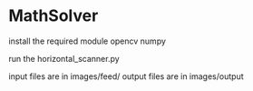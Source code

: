 # MathSolver
install the required module
opencv
numpy

run the horizontal_scanner.py

input files are in images/feed/
output files are in images/output
